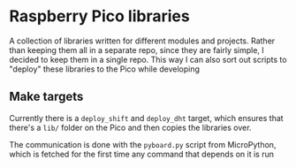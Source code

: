 # Raspberry Pico libraries

A collection of libraries written for different modules and projects. Rather
than keeping them all in a separate repo, since they are fairly simple, I
decided to keep them in a single repo. This way I can also sort out scripts to
"deploy" these libraries to the Pico while developing

## Make targets

Currently there is a `deploy_shift` and `deploy_dht` target, which ensures that
there's a `lib/` folder on the Pico and then copies the libraries over.

The communication is done with the `pyboard.py` script from MicroPython, which
is fetched for the first time any command that depends on it is run
